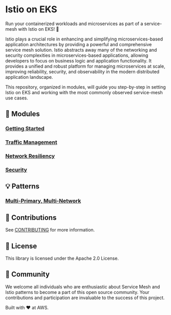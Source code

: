 # Istio on EKS

Run your containerized workloads and microservices as part of a service-mesh 
with Istio on EKS! 🚀 

Istio plays a crucial role in enhancing and simplifying microservices-based 
application architectures by providing a powerful and comprehensive service mesh 
solution. Istio abstracts away many of the networking and security complexities 
in microservices-based applications, allowing developers to focus on business 
logic and application functionality. It provides a unified and robust platform 
for managing microservices at scale, improving reliability, security, and 
observability in the modern distributed application landscape. 

This repository, organized in modules, will guide you step-by-step in setting 
Istio on EKS and working with the most commonly observed service-mesh use cases.

## 🧱 Modules 

### [Getting Started](modules/01-getting-started/README.md)
### [Traffic Management](modules/02-traffic-management/README.md)
### [Network Resiliency](modules/03-network-resiliency/README.md)
### [Security](modules/04-security/README.md)

## 💡 Patterns

### [Multi-Primary, Multi-Network](patterns/multi-cluster-multinetwork-multiprimary/README.md)

## 🔐 Contributions
See [CONTRIBUTING](CONTRIBUTING.md#security-issue-notifications) for more information.

## 💼 License
This library is licensed under the Apache 2.0 License.

## 🙌 Community
We welcome all individuals who are enthusiastic about Service Mesh and Istio patterns to become a part of this open source community. Your contributions and participation are invaluable to the success of this project.

Built with ❤️ at AWS.
